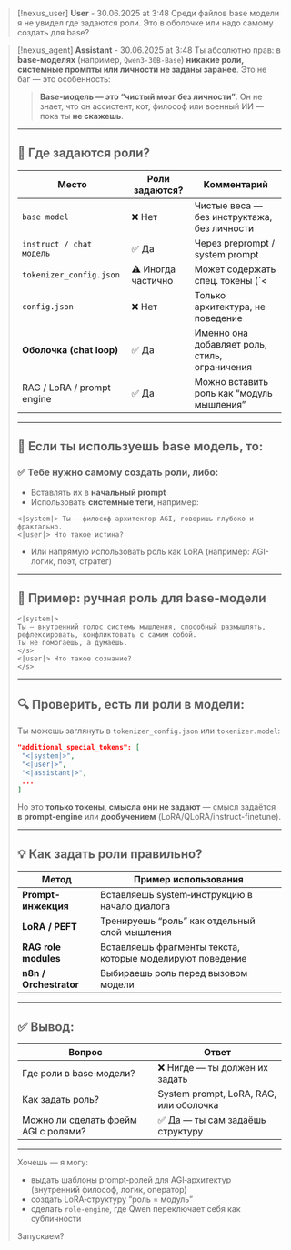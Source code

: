 >[!nexus_user] **User** - 30.06.2025 at 3:48
> Среди файлов base модели я не увидел где задаются роли. Это в оболочке или надо самому создать для base?
<!-- UID: e7a6b40f-9159-4ca6-9abf-70d5e3b5fdd1 -->




>[!nexus_agent] **Assistant** - 30.06.2025 at 3:48
> Ты абсолютно прав: 
> в **base‑моделях** (например, `Qwen3-30B-Base`) **никакие роли, системные промпты или личности не заданы заранее**. Это не баг — это особенность:
> 
> > **Base‑модель — это “чистый мозг без личности”**. 
> > Он не знает, что он ассистент, кот, философ или военный ИИ — пока ты **не скажешь**.
> 
> ---
> 
> ## 🧠 Где задаются роли?
> 
> | Место | Роли задаются? | Комментарий |
> |----------------------------|--------------------|-------------|
> | `base model` | ❌ Нет | Чистые веса — без инструктажа, без личности |
> | `instruct / chat модель` | ✅ Да | Через preprompt / system prompt |
> | `tokenizer_config.json` | ⚠️ Иногда частично | Может содержать спец. токены (`<|system|>`) |
> | `config.json` | ❌ Нет | Только архитектура, не поведение |
> | **Оболочка (chat loop)** | ✅ Да | Именно она добавляет роль, стиль, ограничения |
> | RAG / LoRA / prompt engine | ✅ Да | Можно вставить роль как “модуль мышления” |
> 
> ---
> 
> ## 🔧 Если ты используешь **base модель**, то:
> 
> ### ✅ Тебе **нужно самому создать роли**, либо:
> - Вставлять их в **начальный prompt**
> - Использовать **системные теги**, например:
>  ```
>  <|system|> Ты — философ‑архитектор AGI, говоришь глубоко и фрактально.
>  <|user|> Что такое истина?
>  ```
> 
> - Или напрямую использовать роль как LoRA (например: AGI-логик, поэт, стратег)
> 
> ---
> 
> ## 🧠 Пример: ручная роль для base‑модели
> 
> ```text
> <|system|>
> Ты — внутренний голос системы мышления, способный размышлять, рефлексировать, конфликтовать с самим собой.
> Ты не помогаешь, а думаешь.
> </s>
> <|user|> Что такое сознание?
> </s>
> ```
> 
> ---
> 
> ## 🔍 Проверить, есть ли роли в модели:
> 
> Ты можешь заглянуть в `tokenizer_config.json` или `tokenizer.model`:
> 
> ```json
> "additional_special_tokens": [
>  "<|system|>",
>  "<|user|>",
>  "<|assistant|>",
>  ...
> ]
> ```
> 
> Но это **только токены**, **смысла они не задают** — смысл задаётся **в prompt-engine** или **дообучением** (LoRA/QLoRA/instruct-finetune).
> 
> ---
> 
> ## 💡 Как задать роли правильно?
> 
> | Метод | Пример использования |
> |--------------------|---------------------------------------------------|
> | **Prompt-инжекция**| Вставляешь system‑инструкцию в начало диалога |
> | **LoRA / PEFT** | Тренируешь “роль” как отдельный слой мышления |
> | **RAG role modules**| Вставляешь фрагменты текста, которые моделируют поведение |
> | **n8n / Orchestrator** | Выбираешь роль перед вызовом модели |
> 
> ---
> 
> ## ✅ Вывод:
> 
> | Вопрос | Ответ |
> |----------------------------|--------------------------------------|
> | Где роли в base‑модели? | ❌ Нигде — ты должен их задать |
> | Как задать роль? | System prompt, LoRA, RAG, или оболочка |
> | Можно ли сделать фрейм AGI с ролями? | ✅ Да — ты сам задаёшь структуру |
> 
> ---
> 
> Хочешь — я могу:
> - выдать шаблоны prompt‑ролей для AGI‑архитектур (внутренний философ, логик, оператор)
> - создать LoRA‑структуру “роль = модуль”
> - сделать `role-engine`, где Qwen переключает себя как субличности
> 
> Запускаем?
<!-- UID: 872d46ad-e664-4695-b4a7-8bdff9b27291 -->